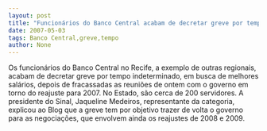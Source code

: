 ```yaml
---
layout: post
title: "Funcionários do Banco Central acabam de decretar greve por tempo indeterminado"
date: 2007-05-03
tags: Banco Central,greve,tempo
author: None
---
```


Os funcionários do Banco Central no Recife, a exemplo de outras regionais, acabam de decretar greve por tempo indeterminado, em busca de melhores salários, depois de fracassadas as reuniões de ontem com o governo em torno do reajuste para 2007.
No Estado, são cerca de 200 servidores.
A presidente do Sinal, Jaqueline Medeiros, representante da categoria, explicou ao Blog que a greve tem por objetivo trazer de volta o governo para as negociações, que envolvem ainda os reajustes de 2008 e 2009. 